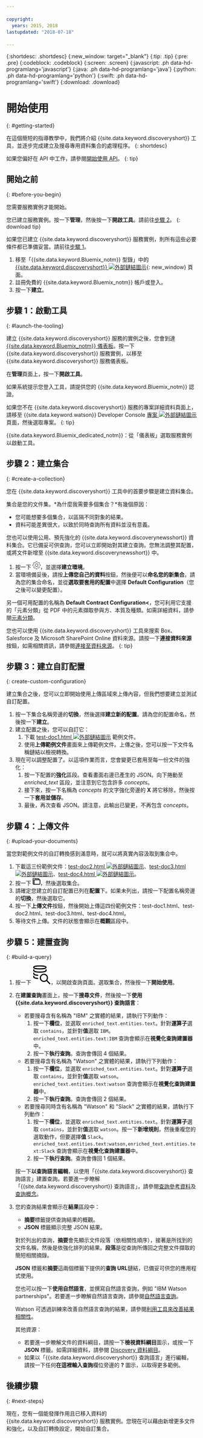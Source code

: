 ```yaml
---

copyright:
  years: 2015, 2018
lastupdated: "2018-07-18"

---
```


{:shortdesc: .shortdesc}
{:new_window: target="_blank"}
{:tip: .tip}
{:pre: .pre}
{:codeblock: .codeblock}
{:screen: .screen}
{:javascript: .ph data-hd-programlang='javascript'}
{:java: .ph data-hd-programlang='java'}
{:python: .ph data-hd-programlang='python'}
{:swift: .ph data-hd-programlang='swift'}
{:download: .download}

# 開始使用
{: #getting-started}

在這個簡短的指導教學中，我們將介紹 {{site.data.keyword.discoveryshort}} 工具，並逐步完成建立及搜尋專用資料集合的處理程序。
{: shortdesc}

如果您偏好在 API 中工作，請參閱[開始使用 API](/docs/services/discovery/getting-started.html)。
{: tip}

## 開始之前
{: #before-you-begin}

您需要服務實例才能開始。

<!-- Remove the text marked `download` after there's no g-s tab in the catalog dashboard -->


您已建立服務實例。按一下**管理**，然後按一下**開啟工具**。請前往[步驟 2](/docs/services/discovery/getting-started-tooling.html#create-a-collection)。
{: download tip}

如果您已建立 {{site.data.keyword.discoveryshort}} 服務實例，則所有這些必要條件都已準備妥當。請前往[步驟 1](/docs/services/discovery/getting-started-tool.html#launch-the-tooling)。

1.  移至「{{site.data.keyword.Bluemix_notm}} 型錄」中的 [{{site.data.keyword.discoveryshort}} ![外部鏈結圖示](../../icons/launch-glyph.svg "外部鏈結圖示")](https://console.{DomainName}/catalog/services/discovery){: new_window} 頁面。
1.  註冊免費的 {{site.data.keyword.Bluemix_notm}} 帳戶或登入。
1.  按一下**建立**。


## 步驟 1：啟動工具
{: #launch-the-tooling}

建立 {{site.data.keyword.discoveryshort}} 服務的實例之後，您會到達 [{{site.data.keyword.Bluemix_notm}} 儀表板](https://console.{DomainName}/dashboard)。按一下 {{site.data.keyword.discoveryshort}} 服務實例，以移至 {{site.data.keyword.discoveryshort}} 服務儀表板。

在**管理**頁面上，按一下**開啟工具**。

<!-- To do: Add screenshot for developer console -->

如果系統提示您登入工具，請提供您的 {{site.data.keyword.Bluemix_notm}} 認證。

如果您不在 {{site.data.keyword.discoveryshort}} 服務的專案詳細資料頁面上，請移至 {{site.data.keyword.watson}} Developer Console [專案 ![外部鏈結圖示](../../icons/launch-glyph.svg "外部鏈結圖示")](https://console.{DomainName}/developer/watson/projects) 頁面，然後選取專案。
{: tip}

<!-- Remove this text after dedicated instances have the Developer Console: begin -->

{{site.data.keyword.Bluemix_dedicated_notm}}：從「儀表板」選取服務實例以啟動工具。

<!-- Remove this text after dedicated instances have the Developer Console: end -->

## 步驟 2：建立集合
{: #create-a-collection}

您在 {{site.data.keyword.discoveryshort}} 工具中的首要步驟是建立資料集合。

集合是您的文件集。*為什麼我需要多個集合？*有幾個原因：

- 您可能想要多個集合，以區隔不同對象的結果。
- 資料可能差異很大，以致於同時查詢所有資料並沒有意義。

您也可以使用公用、預先強化的 {{site.data.keyword.discoverynewsshort}} 資料集合。它已備妥可供查詢，您可以立即開始對其建立查詢。您無法調整其配置，或將文件新增至 {{site.data.keyword.discoverynewsshort}} 中。

1.  按一下 ![齒輪](images/icon_settings.png)<!-- {width="20" height="20" style="padding-left:5px;padding-right:5px;"} -->，並選擇**建立環境**。
1.  當環境備妥後，請按**上傳您自己的資料**按鈕，然後便可以**命名您的新集合**。請為您的集合命名，並從**選取要套用的配置**中選擇 **Default Configuration**（您之後可以變更配置）。

另一個可用配置的名稱為 **Default Contract Configuration<**，您可利用它支援的「元素分類」從 PDF 中的元素擷取參與方、本質及種類。如需詳細資料，請參閱[元素分類](/docs/services/discovery/element-classification.html#element-collection)。

您也可以使用 {{site.data.keyword.discoveryshort}} 工具來搜索 Box、Salesforce 及 Microsoft SharePoint Online 資料來源。請按一下**連接資料來源**按鈕，如需相關資訊，請參閱[連接至資料來源](/docs/services/discovery/connect.html)。
{: tip}

## 步驟 3：建立自訂配置
{: create-custom-configuration}

建立集合之後，您可以立即開始使用上傳區域來上傳內容，但我們想要建立並測試自訂配置。

1.  按一下集合名稱旁邊的**切換**，然後選擇**建立新的配置**。請為您的配置命名，然後按一下**建立**。
1.  建立配置之後，您可以自訂它：
    1.  下載 <a target="_blank" href="https://watson-developer-cloud.github.io/doc-tutorial-downloads/discovery/test-doc1.html" download>test-doc1.html <img src="../../icons/launch-glyph.svg" alt="外部鏈結圖示" title="外部鏈結圖示" class="style-scope doc-content"></a> 範例文件。
    1.  使用**上傳範例文件**畫面來上傳範例文件。上傳之後，您可以按一下文件名稱鏈結以檢視轉換。
1.  現在可以調整配置了。以這項作業而言，您會變更已套用至每一份文件的強化：
    1.  按一下配置的**強化**區段。查看畫面右邊已產生的 JSON。向下捲動至 *enriched_text* 區段，並注意到它包含許多 *concepts*。
    1.  接下來，按一下名稱為 *concepts* 的文字強化旁邊的 **X** 將它移除，然後按一下**套用並儲存**。
    1.  最後，再次查看 JSON。請注意，此輸出已變更，不再包含 *concepts*。

## 步驟 4：上傳文件
{: #upload-your-documents}

當您對範例文件的自訂轉換感到滿意時，就可以將真實內容汲取到集合中。

1. 下載這三份範例文件：<a target="_blank" href="https://watson-developer-cloud.github.io/doc-tutorial-downloads/discovery/test-doc2.html" download>test-doc2.html <img src="../../icons/launch-glyph.svg" alt="外部鏈結圖示" title="外部鏈結圖示" class="style-scope doc-content"></a>、<a target="_blank" href="https://watson-developer-cloud.github.io/doc-tutorial-downloads/discovery/test-doc3.html" download>test-doc3.html <img src="../../icons/launch-glyph.svg" alt="外部鏈結圖示" title="外部鏈結圖示" class="style-scope doc-content"></a>、<a target="_blank" href="https://watson-developer-cloud.github.io/doc-tutorial-downloads/discovery/test-doc4.html" download>test-doc4.html <img src="../../icons/launch-glyph.svg" alt="外部鏈結圖示" title="外部鏈結圖示" class="style-scope doc-content"></a>。
1.  按一下 ![「檔案」圖示](images/icon_yourData.png)<!-- {width="20" height="20" style="padding-left:5px;padding-right:5px;"} -->，然後選取集合。
1.  請確定您建立的自訂配置已列在**配置**下。如果未列出，請按一下配置名稱旁邊的**切換**，然後選取它。
1.  按一下**上傳文件**按鈕，然後開始上傳這四份範例文件：test-doc1.html、test-doc2.html、test-doc3.html、test-doc4.html。
1.  等待文件上傳。文件的狀態會顯示在**概觀**區段中。

## 步驟 5：建置查詢
{: #build-a-query}

1.  按一下 ![「查詢」圖示](images/search_icon.svg)<!-- {width="20" height="20" style="padding-left:5px;padding-right:5px;"} -->，以開啟查詢頁面。選取集合，然後按一下**開始使用**。
1.  在**建置查詢**畫面上，按一下**搜尋文件**，然後按一下**使用 {{site.data.keyword.discoveryshort}} 查詢語言**：
    - 若要搜尋含有名稱為 "IBM" 之實體的結果，請執行下列動作：
        1.  按一下**欄位**，並選取 `enriched_text.entities.text`。針對**運算子**選取 `contains`，並針對**值**選取 `IBM`。`enriched_text.entities.text:IBM` 查詢會顯示在**視覺化查詢建置器**中。
        1.  按一下**執行查詢**。查詢會傳回 4 個結果。
    - 若要搜尋含有名稱為 "Watson" 之實體的結果，請執行下列動作：
        1.  按一下**欄位**，並選取 `enriched_text.entities.text`。針對**運算子**選取 `contains`，並針對**值**選取 `watson`。`enriched_text.entities.text:watson` 查詢會顯示在**視覺化查詢建置器**中。
        1.  按一下**執行查詢**。查詢會傳回 2 個結果。
    - 若要搜尋同時含有名稱為 "Watson" 和 "Slack" 之實體的結果，請執行下列動作：
        1.  按一下**欄位**，並選取 `enriched_text.entities.text`。針對**運算子**選取 `contains`，並針對**值**選取 `watson`。按一下**新增規則**，然後重複您的選取動作，但要選擇**值** `Slack`。`enriched_text.entities.text:watson,enriched_text.entities.text:Slack` 查詢會顯示在**視覺化查詢建置器**中。
        1.  按一下**執行查詢**。查詢會傳回 1 個結果。

    按一下**以查詢語言編輯**，以使用「{{site.data.keyword.discoveryshort}} 查詢語言」建置查詢。若要進一步瞭解「{{site.data.keyword.discoveryshort}} 查詢語言」，請參閱[查詢參考資料](/docs/services/discovery/query-reference.html)及[查詢概念](/docs/services/discovery/using.html)。
1.  您的查詢結果會顯示在**結果**區段中：
    - **摘要**標籤提供查詢結果的概觀。
    - **JSON** 標籤顯示完整 JSON 結果。

    對於列出的查詢，**摘要**會先顯示文件段落（依相關性順序），接著是所找到的文件名稱，然後是依強化排列的結果。**段落**是從查詢所傳回之完整文件擷取的簡短相關摘錄。

    **JSON** 標籤和**摘要**這兩個標籤下提供的**查詢 URL**鏈結，已備妥可供您的應用程式使用。

    您也可以按一下**使用自然語言**，並撰寫自然語言查詢，例如 "IBM Watson partnerships"。若要進一步瞭解自然語言查詢，請參閱[自然語言查詢](/docs/services/discovery/query-parameters.html#nlq)。

    Watson 可透過訓練來改善自然語言查詢的結果，請參閱[利用工具來改善結果相關性](/docs/services/discovery/train-tooling.html)。

    其他資源：
    - 若要進一步瞭解文件的資料綱目，請按一下**檢視資料綱目**圖示，或按一下 **JSON** 標籤。如需詳細資料，請參閱 [Discovery 資料綱目](/docs/services/discovery/using.html#discovery-schema)。
    - 如果以「{{site.data.keyword.discoveryshort}} 查詢語言」進行編輯，請按一下任何**在這裡輸入查詢**欄位旁邊的 **?** 圖示，以取得更多範例。

## 後續步驟
{: #next-steps}

現在，您有一個能發揮作用且已移入資料的 {{site.data.keyword.discoveryshort}} 服務實例。您現在可以藉由新增更多文件和強化，以及自訂轉換設定，開始自訂集合。
